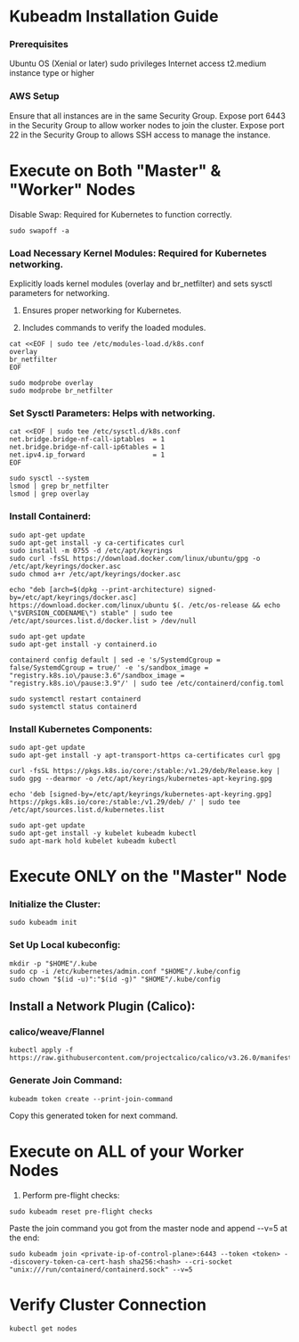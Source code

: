 # Kubeadm Installation Guide

### Prerequisites
Ubuntu OS (Xenial or later)
sudo privileges
Internet access
t2.medium instance type or higher

### AWS Setup
Ensure that all instances are in the same Security Group.
Expose port 6443 in the Security Group to allow worker nodes to join the cluster.
Expose port 22 in the Security Group to allows SSH access to manage the instance.

# Execute on Both "Master" & "Worker" Nodes

Disable Swap: Required for Kubernetes to function correctly.
```
sudo swapoff -a
```

### Load Necessary Kernel Modules: Required for Kubernetes networking.

Explicitly loads kernel modules (overlay and br_netfilter) and sets sysctl parameters for networking.

1. Ensures proper networking for Kubernetes.

2. Includes commands to verify the loaded modules.

```
cat <<EOF | sudo tee /etc/modules-load.d/k8s.conf
overlay
br_netfilter
EOF

sudo modprobe overlay
sudo modprobe br_netfilter
```
### Set Sysctl Parameters: Helps with networking.
```
cat <<EOF | sudo tee /etc/sysctl.d/k8s.conf
net.bridge.bridge-nf-call-iptables  = 1
net.bridge.bridge-nf-call-ip6tables = 1
net.ipv4.ip_forward                 = 1
EOF

sudo sysctl --system
lsmod | grep br_netfilter
lsmod | grep overlay
```
### Install Containerd:
```
sudo apt-get update
sudo apt-get install -y ca-certificates curl
sudo install -m 0755 -d /etc/apt/keyrings
sudo curl -fsSL https://download.docker.com/linux/ubuntu/gpg -o /etc/apt/keyrings/docker.asc
sudo chmod a+r /etc/apt/keyrings/docker.asc

echo "deb [arch=$(dpkg --print-architecture) signed-by=/etc/apt/keyrings/docker.asc] https://download.docker.com/linux/ubuntu $(. /etc/os-release && echo \"$VERSION_CODENAME\") stable" | sudo tee /etc/apt/sources.list.d/docker.list > /dev/null

sudo apt-get update
sudo apt-get install -y containerd.io

containerd config default | sed -e 's/SystemdCgroup = false/SystemdCgroup = true/' -e 's/sandbox_image = "registry.k8s.io\/pause:3.6"/sandbox_image = "registry.k8s.io\/pause:3.9"/' | sudo tee /etc/containerd/config.toml

sudo systemctl restart containerd
sudo systemctl status containerd
```

### Install Kubernetes Components:
```
sudo apt-get update
sudo apt-get install -y apt-transport-https ca-certificates curl gpg

curl -fsSL https://pkgs.k8s.io/core:/stable:/v1.29/deb/Release.key | sudo gpg --dearmor -o /etc/apt/keyrings/kubernetes-apt-keyring.gpg

echo 'deb [signed-by=/etc/apt/keyrings/kubernetes-apt-keyring.gpg] https://pkgs.k8s.io/core:/stable:/v1.29/deb/ /' | sudo tee /etc/apt/sources.list.d/kubernetes.list

sudo apt-get update
sudo apt-get install -y kubelet kubeadm kubectl
sudo apt-mark hold kubelet kubeadm kubectl
```

# Execute ONLY on the "Master" Node

### Initialize the Cluster:

```
sudo kubeadm init
```

### Set Up Local kubeconfig:

```
mkdir -p "$HOME"/.kube
sudo cp -i /etc/kubernetes/admin.conf "$HOME"/.kube/config
sudo chown "$(id -u)":"$(id -g)" "$HOME"/.kube/config
```

## Install a Network Plugin (Calico):
### calico/weave/Flannel

```
kubectl apply -f https://raw.githubusercontent.com/projectcalico/calico/v3.26.0/manifests/calico.yaml
```

### Generate Join Command:

```
kubeadm token create --print-join-command
```

Copy this generated token for next command.



# Execute on ALL of your Worker Nodes

1. Perform pre-flight checks:
```
sudo kubeadm reset pre-flight checks
```

Paste the join command you got from the master node and append --v=5 at the end:

```
sudo kubeadm join <private-ip-of-control-plane>:6443 --token <token> --discovery-token-ca-cert-hash sha256:<hash> --cri-socket 
"unix:///run/containerd/containerd.sock" --v=5
```

# Verify Cluster Connection
```
kubectl get nodes
```
